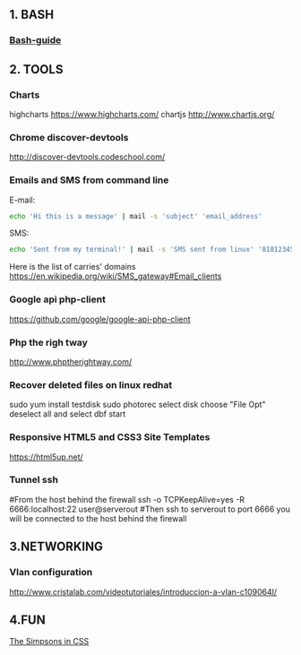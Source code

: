 ## 1. BASH

### [Bash-guide](https://github.com/Idnan/bash-guide)

## 2. TOOLS

### Charts
highcharts
https://www.highcharts.com/
chartjs
http://www.chartjs.org/

### Chrome discover-devtools
http://discover-devtools.codeschool.com/

### Emails and SMS from command line
E-mail:
```bash
echo 'Hi this is a message' | mail -s 'subject' 'email_address'
```
SMS:
```bash
echo 'Sent from my terminal!' | mail -s 'SMS sent from linux' '81812345678@vtext.com'
```
Here is the list of carries' domains
https://en.wikipedia.org/wiki/SMS_gateway#Email_clients

### Google api php-client
https://github.com/google/google-api-php-client

### Php the righ tway
http://www.phptherightway.com/

### Recover deleted files on linux redhat
sudo yum install testdisk
sudo photorec
select disk
choose "File Opt"
deselect all and select dbf
start

### Responsive HTML5 and CSS3 Site Templates
https://html5up.net/

### Tunnel ssh
#From the host behind the firewall
ssh -o TCPKeepAlive=yes -R 6666:localhost:22 user@serverout
#Then ssh to serverout to port 6666 you will be connected to the host behind the firewall

## 3.NETWORKING

### Vlan configuration
http://www.cristalab.com/videotutoriales/introduccion-a-vlan-c109064l/

## 4.FUN

[The Simpsons in CSS](http://pattle.github.io/simpsons-in-css/)

